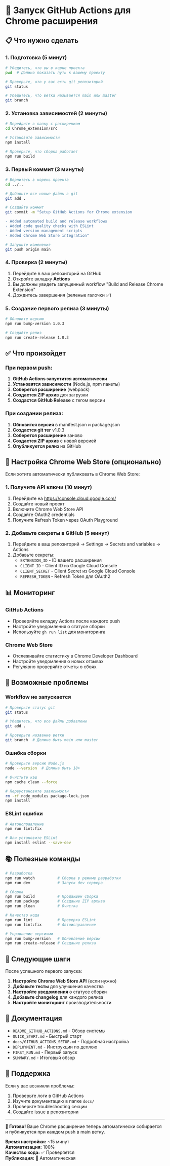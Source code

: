 # 🚀 Запуск GitHub Actions для Chrome расширения

## 📋 Что нужно сделать

### 1. Подготовка (5 минут)

```bash
# Убедитесь, что вы в корне проекта
pwd  # Должно показать путь к вашему проекту

# Проверьте, что у вас есть git репозиторий
git status

# Убедитесь, что ветка называется main или master
git branch
```

### 2. Установка зависимостей (2 минуты)

```bash
# Перейдите в папку с расширением
cd Chrome_extension/src

# Установите зависимости
npm install

# Проверьте, что сборка работает
npm run build
```

### 3. Первый коммит (3 минуты)

```bash
# Вернитесь в корень проекта
cd ../..

# Добавьте все новые файлы в git
git add .

# Создайте коммит
git commit -m "Setup GitHub Actions for Chrome extension

- Added automated build and release workflows
- Added code quality checks with ESLint
- Added version management scripts
- Added Chrome Web Store integration"

# Запушьте изменения
git push origin main
```

### 4. Проверка (2 минуты)

1. Перейдите в ваш репозиторий на GitHub
2. Откройте вкладку **Actions**
3. Вы должны увидеть запущенный workflow "Build and Release Chrome Extension"
4. Дождитесь завершения (зеленые галочки ✅)

### 5. Создание первого релиза (3 минуты)

```bash
# Обновите версию
npm run bump-version 1.0.3

# Создайте релиз
npm run create-release 1.0.3
```

## ✅ Что произойдет

### При первом push:

1. **GitHub Actions запустится автоматически**
2. **Установятся зависимости** (Node.js, npm пакеты)
3. **Соберется расширение** (webpack)
4. **Создастся ZIP архив** для загрузки
5. **Создастся GitHub Release** с тегом версии

### При создании релиза:

1. **Обновится версия** в manifest.json и package.json
2. **Создастся git тег** v1.0.3
3. **Соберется расширение** заново
4. **Создастся ZIP архив** с новой версией
5. **Опубликуется релиз** на GitHub

## 🔧 Настройка Chrome Web Store (опционально)

Если хотите автоматически публиковать в Chrome Web Store:

### 1. Получите API ключи (10 минут)

1. Перейдите на https://console.cloud.google.com/
2. Создайте новый проект
3. Включите Chrome Web Store API
4. Создайте OAuth2 credentials
5. Получите Refresh Token через OAuth Playground

### 2. Добавьте секреты в GitHub (5 минут)

1. Перейдите в ваш репозиторий → Settings → Secrets and variables → Actions
2. Добавьте секреты:
   - `EXTENSION_ID` - ID вашего расширения
   - `CLIENT_ID` - Client ID из Google Cloud Console
   - `CLIENT_SECRET` - Client Secret из Google Cloud Console
   - `REFRESH_TOKEN` - Refresh Token для OAuth2

## 📊 Мониторинг

### GitHub Actions
- Проверяйте вкладку Actions после каждого push
- Настройте уведомления о статусе сборки
- Используйте `gh run list` для мониторинга

### Chrome Web Store
- Отслеживайте статистику в Chrome Developer Dashboard
- Настройте уведомления о новых отзывах
- Регулярно проверяйте отчеты о сбоях

## 🐛 Возможные проблемы

### Workflow не запускается
```bash
# Проверьте статус git
git status

# Убедитесь, что все файлы добавлены
git add .

# Проверьте название ветки
git branch  # Должно быть main или master
```

### Ошибка сборки
```bash
# Проверьте версию Node.js
node --version  # Должна быть 18+

# Очистите кэш
npm cache clean --force

# Переустановите зависимости
rm -rf node_modules package-lock.json
npm install
```

### ESLint ошибки
```bash
# Автоисправление
npm run lint:fix

# Или установите ESLint
npm install eslint --save-dev
```

## 📚 Полезные команды

```bash
# Разработка
npm run watch          # Сборка в режиме разработки
npm run dev            # Запуск dev сервера

# Сборка
npm run build          # Продакшен сборка
npm run package        # Создание ZIP архива
npm run clean          # Очистка

# Качество кода
npm run lint           # Проверка ESLint
npm run lint:fix       # Автоисправление

# Управление версиями
npm run bump-version   # Обновление версии
npm run create-release # Создание релиза
```

## 🎯 Следующие шаги

После успешного первого запуска:

1. **Настройте Chrome Web Store API** (если нужно)
2. **Добавьте тесты** для улучшения качества
3. **Настройте уведомления** о статусе сборки
4. **Добавьте changelog** для каждого релиза
5. **Настройте мониторинг** производительности

## 📖 Документация

- `README_GITHUB_ACTIONS.md` - Обзор системы
- `QUICK_START.md` - Быстрый старт
- `docs/GITHUB_ACTIONS_SETUP.md` - Подробная настройка
- `DEPLOYMENT.md` - Инструкции по деплою
- `FIRST_RUN.md` - Первый запуск
- `SUMMARY.md` - Итоговый обзор

## 🤝 Поддержка

Если у вас возникли проблемы:

1. Проверьте логи в GitHub Actions
2. Изучите документацию в папке `docs/`
3. Проверьте troubleshooting секции
4. Создайте issue в репозитории

---

**🎉 Готово!** Ваше Chrome расширение теперь автоматически собирается и публикуется при каждом push в main ветку.

**Время настройки:** ~15 минут  
**Автоматизация:** 100%  
**Качество кода:** ✅ Проверяется  
**Публикация:** 🚀 Автоматическая
